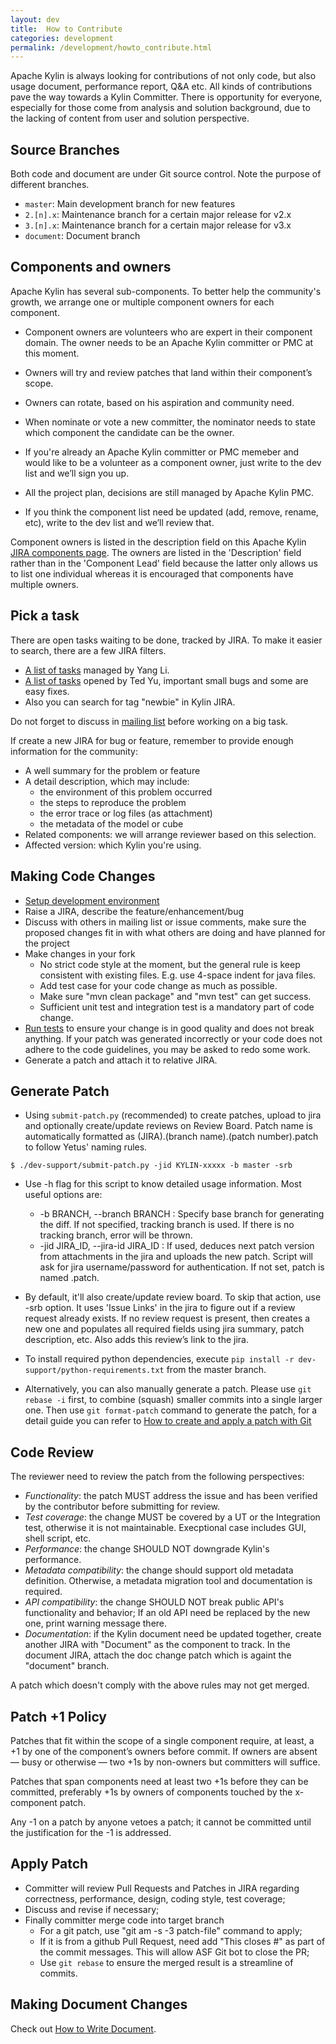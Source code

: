 ```yaml
---
layout: dev
title:  How to Contribute
categories: development
permalink: /development/howto_contribute.html
---
```


Apache Kylin is always looking for contributions of not only code, but also usage document, performance report, Q&A etc. All kinds of contributions pave the way towards a Kylin Committer. There is opportunity for everyone, especially for those come from analysis and solution background, due to the lacking of content from user and solution perspective.


## Source Branches
Both code and document are under Git source control. Note the purpose of different branches.

* `master`: Main development branch for new features
* `2.[n].x`: Maintenance branch for a certain major release for v2.x
* `3.[n].x`: Maintenance branch for a certain major release for v3.x
* `document`: Document branch

## Components and owners
Apache Kylin has several sub-components. To better help the community's growth, we arrange one or multiple component owners for each component. 

- Component owners are volunteers who are expert in their component domain. The owner needs to be an Apache Kylin committer or PMC at this moment. 

- Owners will try and review patches that land within their component’s scope.

- Owners can rotate, based on his aspiration and community need.

- When nominate or vote a new committer, the nominator needs to state which component the candidate can be the owner.

- If you're already an Apache Kylin committer or PMC memeber and would like to be a volunteer as a component owner, just write to the dev list and we’ll sign you up. 

- All the project plan, decisions are still managed by Apache Kylin PMC.

- If you think the component list need be updated (add, remove, rename, etc), write to the dev list and we’ll review that.

Component owners is listed in the description field on this Apache Kylin [JIRA components page](https://issues.apache.org/jira/projects/KYLIN?selectedItem=com.atlassian.jira.jira-projects-plugin:components-page). The owners are listed in the 'Description' field rather than in the 'Component Lead' field because the latter only allows us to list one individual whereas it is encouraged that components have multiple owners.

## Pick a task
There are open tasks waiting to be done, tracked by JIRA. To make it easier to search, there are a few JIRA filters.

* [A list of tasks](https://issues.apache.org/jira/issues/?filter=12339895) managed by Yang Li.
* [A list of tasks](https://issues.apache.org/jira/issues/?filter=12341496) opened by Ted Yu, important small bugs and some are easy fixes.
* Also you can search for tag "newbie" in Kylin JIRA.

Do not forget to discuss in [mailing list](/community/index.html) before working on a big task.

If create a new JIRA for bug or feature, remember to provide enough information for the community:

* A well summary for the problem or feature
* A detail description, which may include:
	- the environment of this problem occurred 
	- the steps to reproduce the problem
	- the error trace or log files (as attachment)
	- the metadata of the model or cube
* Related components: we will arrange reviewer based on this selection.
* Affected version: which Kylin you're using.

## Making Code Changes
* [Setup development environment](/development/dev_env.html)
* Raise a JIRA, describe the feature/enhancement/bug
* Discuss with others in mailing list or issue comments, make sure the proposed changes fit in with what others are doing and have planned for the project
* Make changes in your fork
	* No strict code style at the moment, but the general rule is keep consistent with existing files. E.g. use 4-space indent for java files.
	* Add test case for your code change as much as possible.
	* Make sure "mvn clean package" and "mvn test" can get success.
	* Sufficient unit test and integration test is a mandatory part of code change. 
* [Run tests](/development/howto_test.html) to ensure your change is in good quality and does not break anything. If your patch was generated incorrectly or your code does not adhere to the code guidelines, you may be asked to redo some work.
* Generate a patch and attach it to relative JIRA.

## Generate Patch
* Using `submit-patch.py` (recommended) to create patches, upload to jira and optionally create/update reviews on Review Board. Patch name is automatically formatted as (JIRA).(branch name).(patch number).patch to follow Yetus' naming rules. 

```
$ ./dev-support/submit-patch.py -jid KYLIN-xxxxx -b master -srb
```

* Use -h flag for this script to know detailed usage information. Most useful options are:
	* -b BRANCH, --branch BRANCH : Specify base branch for generating the diff. If not specified, tracking branch is used. If there is no tracking branch, error will be thrown.
	* -jid JIRA_ID, --jira-id JIRA_ID : If used, deduces next patch version from attachments in the jira and uploads the new patch. Script will ask for jira username/password for authentication. If not set, patch is named <branch>.patch.
* By default, it'll also create/update review board. To skip that action, use -srb option. It uses 'Issue Links' in the jira to figure out if a review request already exists. If no review request is present, then creates a new one and populates all required fields using jira summary, patch description, etc. Also adds this review’s link to the jira.
* To install required python dependencies, execute `pip install -r dev-support/python-requirements.txt` from the master branch.

* Alternatively, you can also manually generate a patch. Please use `git rebase -i` first, to combine (squash) smaller commits into a single larger one. Then use `git format-patch` command to generate the patch, for a detail guide you can refer to [How to create and apply a patch with Git](https://ariejan.net/2009/10/26/how-to-create-and-apply-a-patch-with-git/)

## Code Review
The reviewer need to review the patch from the following perspectives:

* _Functionality_: the patch MUST address the issue and has been verified by the contributor before submitting for review.
* _Test coverage_: the change MUST be covered by a UT or the Integration test, otherwise it is not maintainable. Execptional case includes GUI, shell script, etc.
* _Performance_: the change SHOULD NOT downgrade Kylin's performance.
* _Metadata compatibility_: the change should support old metadata definition. Otherwise, a metadata migration tool and documentation is required.
* _API compatibility_: the change SHOULD NOT break public API's functionality and behavior; If an old API need be replaced by the new one, print warning message there.
* _Documentation_: if the Kylin document need be updated together, create another JIRA with "Document" as the component to track. In the document JIRA, attach the doc change patch which is againt the "document" branch.

A patch which doesn't comply with the above rules may not get merged.

## Patch +1 Policy

Patches that fit within the scope of a single component require, at least, a +1 by one of the component’s owners before commit. If owners are absent — busy or otherwise — two +1s by non-owners but committers will suffice.

Patches that span components need at least two +1s before they can be committed, preferably +1s by owners of components touched by the x-component patch.

Any -1 on a patch by anyone vetoes a patch; it cannot be committed until the justification for the -1 is addressed.


## Apply Patch
* Committer will review Pull Requests and Patches in JIRA regarding correctness, performance, design, coding style, test coverage;
* Discuss and revise if necessary;
* Finally committer merge code into target branch
	* For a git patch, use "git am -s -3 patch-file" command to apply;
	* If it is from a github Pull Request, need add "This closes #<PR NUMBER>" as part of the commit messages. This will allow ASF Git bot to close the PR;
	* Use `git rebase` to ensure the merged result is a streamline of commits.


## Making Document Changes
Check out [How to Write Document](/development/howto_docs.html).

